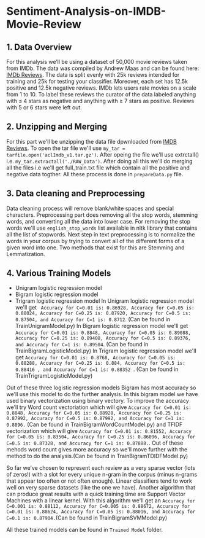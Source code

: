 # Sentiment-Analysis-on-IMDB-Movie-Review
## 1. Data Overview
For this analysis we’ll be using a dataset of 50,000 movie reviews taken from IMDb. The data was compiled by Andrew Maas and can be found here: [IMDb Reviews](http://ai.stanford.edu/~amaas/data/sentiment/).
The data is split evenly with 25k reviews intended for training and 25k for testing your classifier. Moreover, each set has 12.5k positive and 12.5k negative reviews.
IMDb lets users rate movies on a scale from 1 to 10. To label these reviews the curator of the data labeled anything with ≤ 4 stars as negative and anything with ≥ 7 stars as positive. Reviews with 5 or 6 stars were left out.

## 2. Unzipping and Merging
For this part we'll be unzipping the data file dpwnloaded from [IMDB Reviews](http://ai.stanford.edu/~amaas/data/sentiment/). To open the tar file we'll use ```my_tar = tarfile.open('aclImdb_v1.tar.gz')```. After opeing the file we'll use extrctall() i.e. ```my_tar.extractall('./RAW_Data')```. After doing all this we'll do merging all the files i.e we'll get full_train.txt file which contain all the positive and negative data togther. All these process is done in ```prepareData.py``` file.

## 3. Data cleaning and Preprocessing
Data cleaning process will remove blank/white spaces and special characters. Preprocessing part does removing all the stop words, stemming words, and converting all the data into lower case. For removing the stop words we'll use ```english_stop_words``` list available in nltk library that contains all the list of stopwords. Next step in text preprocessing is to normalize the words in your corpus by trying to convert all of the different forms of a given word into one. Two methods that exist for this are Stemming and Lemmatization.

## 4. Various Training Models
- Unigram logistic regression model
- Bigram logistic regression model
- Trigram logistic regression model
 In Unigram logistic regression model we'll get ``` Accuracy for C=0.01 is: 0.86928, Accuracy for C=0.05 is: 0.88024, Accuracy for C=0.25 is: 0.87920, Accuracy for C=0.5 is: 0.87504, and Accuracy for C=1 is: 0.8712```. (Can be found in TrainUnigramModel.py)
In Bigram logistic regression model we'll get ```Accuracy for C=0.01 is: 0.8848, Accuracy for C=0.05 is: 0.89088, Accuracy for C=0.25 is: 0.89408, Accuracy for C=0.5 is: 0.89376, and Accuracy for C=1 is: 0.89504```. (Can be found in TrainBigramLogisticModel.py)
In Trigram logistic regression model we'll get ```Accuracy for C=0.01 is: 0.8768, Accuracy for C=0.05 is: 0.88288, Accuracy for C=0.25 is: 0.884, Accuracy for C=0.5 is: 0.88416
, and Accuracy for C=1 is: 0.88352 ```. (Can be found in TrainTrigramLogisticModel.py)

Out of these three logistic regression models Bigram has most accuracy so we'll use this model to do the further analysis. In this bigram model we have used binary vectorization using binary vectory. To improve the accuracy we'll try Word count vectoriation which will give ```Accuracy for C=0.01 is: 0.8848, Accuracy for C=0.05 is: 0.88928, Accuracy for C=0.25 is: 0.87992, Accuracy for C=0.5 is: 0.87992, and Accuracy for C=1 is: 0.8896.``` (Can be found in TrainBigramWordCountModel.py) and TFIDF vectorization which will give ```Accuracy for C=0.01 is: 0.81552, Accuracy for C=0.05 is: 0.83504, Accuracy for C=0.25 is: 0.86096, Accuracy for C=0.5 is: 0.87328, and Accuracy for C=1 is: 0.87888.```. Out of these mehods word count gives more accuracy so we'll move further with the method to do the analysis.(Can be found in TrainBigramTDIDFModel.py)

So far we’ve chosen to represent each review as a very sparse vector (lots of zeros!) with a slot for every unique n-gram in the corpus (minus n-grams that appear too often or not often enough).  Linear classifiers tend to work well on very sparse datasets (like the one we have). Another algorithm that can produce great results with a quick training time are Support Vector Machines with a linear kernel. With this algorithm we'll get an ```Accuracy for C=0.001 is: 0.88112, Accuracy for C=0.005 is: 0.88672, Accuracy for C=0.01 is: 0.88624, Accuracy for C=0.05 is: 0.88016, and Accuracy for C=0.1 is: 0.87904.```(Can be found in TrainBigramSVMModel.py)

All these trained models can be found in ```Trained Model``` folder.
